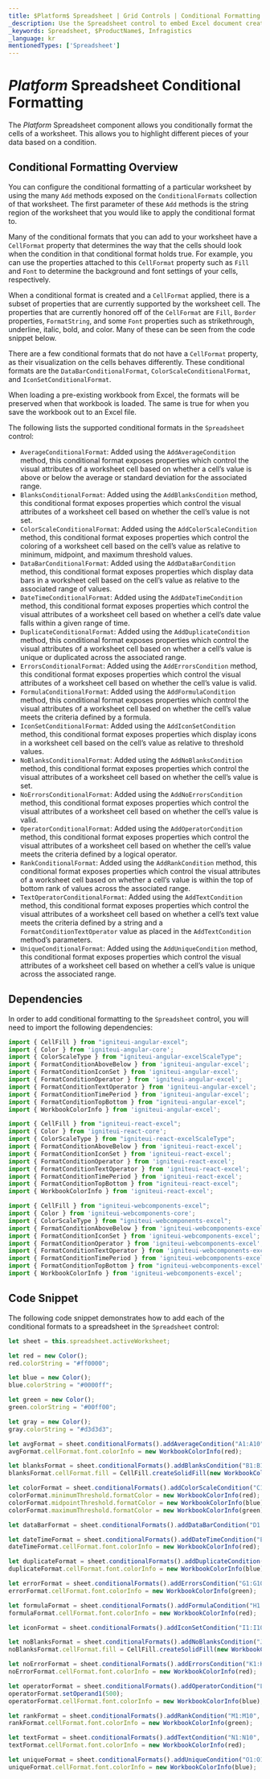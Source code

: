 ```yaml
---
title: $Platform$ Spreadsheet | Grid Controls | Conditional Formatting | Infragistics |
_description: Use the Spreadsheet control to embed Excel document creation and editing experiences right into your application.
_keywords: Spreadsheet, $ProductName$, Infragistics
_language: kr
mentionedTypes: ['Spreadsheet']
---
```


# $Platform$ Spreadsheet Conditional Formatting

The $Platform$ Spreadsheet component allows you conditionally format the cells of a worksheet. This allows you to highlight different pieces of your data based on a condition.

## Conditional Formatting Overview

You can configure the conditional formatting of a particular worksheet by using the many `Add` methods exposed on the `ConditionalFormats` collection of that worksheet. The first parameter of these `Add` methods is the string region of the worksheet that you would like to apply the conditional format to.

Many of the conditional formats that you can add to your worksheet have a `CellFormat` property that determines the way that the cells should look when the condition in that conditional format holds true. For example, you can use the properties attached to this `CellFormat` property such as `Fill` and `Font` to determine the background and font settings of your cells, respectively.

When a conditional format is created and a `CellFormat` applied, there is a subset of properties that are currently supported by the worksheet cell. The properties that are currently honored off of the `CellFormat` are `Fill`, `Border` properties, `FormatString`, and some `Font` properties such as strikethrough, underline, italic, bold, and color. Many of these can be seen from the code snippet below.

There are a few conditional formats that do not have a `CellFormat` property, as their visualization on the cells behaves differently. These conditional formats are the `DataBarConditionalFormat`, `ColorScaleConditionalFormat`, and `IconSetConditionalFormat`.

When loading a pre-existing workbook from Excel, the formats will be preserved when that workbook is loaded. The same is true for when you save the workbook out to an Excel file.

The following lists the supported conditional formats in the `Spreadsheet` control:

- `AverageConditionalFormat`: Added using the `AddAverageCondition` method, this conditional format exposes properties which control the visual attributes of a worksheet cell based on whether a cell’s value is above or below the average or standard deviation for the associated range.
- `BlanksConditionalFormat`: Added using the `AddBlanksCondition` method, this conditional format exposes properties which control the visual attributes of a worksheet cell based on whether the cell’s value is not set.
- `ColorScaleConditionalFormat`: Added using the `AddColorScaleCondition` method, this conditional format exposes properties which control the coloring of a worksheet cell based on the cell’s value as relative to minimum, midpoint, and maximum threshold values.
- `DataBarConditionalFormat`: Added using the `AddDataBarCondition` method, this conditional format exposes properties which display data bars in a worksheet cell based on the cell’s value as relative to the associated range of values.
- `DateTimeConditionalFormat`: Added using the `AddDateTimeCondition` method, this conditional format exposes properties which control the visual attributes of a worksheet cell based on whether a cell’s date value falls within a given range of time.
- `DuplicateConditionalFormat`: Added using the `AddDuplicateCondition` method, this conditional format exposes properties which control the visual attributes of a worksheet cell based on whether a cell’s value is unique or duplicated across the associated range.
- `ErrorsConditionalFormat`: Added using the `AddErrorsCondition` method, this conditional format exposes properties which control the visual attributes of a worksheet cell based on whether the cell’s value is valid.
- `FormulaConditionalFormat`: Added using the `AddFormulaCondition` method, this conditional format exposes properties which control the visual attributes of a worksheet cell based on whether the cell’s value meets the criteria defined by a formula.
- `IconSetConditionalFormat`: Added using the `AddIconSetCondition` method, this conditional format exposes properties which display icons in a worksheet cell based on the cell’s value as relative to threshold values.
- `NoBlanksConditionalFormat`: Added using the `AddNoBlanksCondition` method, this conditional format exposes properties which control the visual attributes of a worksheet cell based on whether the cell’s value is set.
- `NoErrorsConditionalFormat`: Added using the `AddNoErrorsCondition` method, this conditional format exposes properties which control the visual attributes of a worksheet cell based on whether the cell’s value is valid.
- `OperatorConditionalFormat`: Added using the `AddOperatorCondition` method, this conditional format exposes properties which control the visual attributes of a worksheet cell based on whether the cell’s value meets the criteria defined by a logical operator.
- `RankConditionalFormat`: Added using the `AddRankCondition` method, this conditional format exposes properties which control the visual attributes of a worksheet cell based on whether a cell’s value is within the top of bottom rank of values across the associated range.
- `TextOperatorConditionalFormat`: Added using the `AddTextCondition` method, this conditional format exposes properties which control the visual attributes of a worksheet cell based on whether a cell’s text value meets the criteria defined by a string and a `FormatConditionTextOperator` value as placed in the `AddTextCondition` method’s parameters.
- `UniqueConditionalFormat`: Added using the `AddUniqueCondition` method, this conditional format exposes properties which control the visual attributes of a worksheet cell based on whether a cell’s value is unique across the associated range.

## Dependencies

In order to add conditional formatting to the `Spreadsheet` control, you will need to import the following dependencies:

```ts
import { CellFill } from "igniteui-angular-excel";
import { Color } from 'igniteui-angular-core';
import { ColorScaleType } from "igniteui-angular-excelScaleType";
import { FormatConditionAboveBelow } from 'igniteui-angular-excel';
import { FormatConditionIconSet } from 'igniteui-angular-excel';
import { FormatConditionOperator } from 'igniteui-angular-excel';
import { FormatConditionTextOperator } from 'igniteui-angular-excel';
import { FormatConditionTimePeriod } from 'igniteui-angular-excel';
import { FormatConditionTopBottom } from "igniteui-angular-excel";
import { WorkbookColorInfo } from 'igniteui-angular-excel';
```

```ts
import { CellFill } from "igniteui-react-excel";
import { Color } from 'igniteui-react-core';
import { ColorScaleType } from "igniteui-react-excelScaleType";
import { FormatConditionAboveBelow } from 'igniteui-react-excel';
import { FormatConditionIconSet } from 'igniteui-react-excel';
import { FormatConditionOperator } from 'igniteui-react-excel';
import { FormatConditionTextOperator } from 'igniteui-react-excel';
import { FormatConditionTimePeriod } from 'igniteui-react-excel';
import { FormatConditionTopBottom } from "igniteui-react-excel";
import { WorkbookColorInfo } from 'igniteui-react-excel';
```

<!-- WebComponents -->
```ts
import { CellFill } from "igniteui-webcomponents-excel";
import { Color } from 'igniteui-webcomponents-core';
import { ColorScaleType } from "igniteui-webcomponents-excel";
import { FormatConditionAboveBelow } from 'igniteui-webcomponents-excel';
import { FormatConditionIconSet } from 'igniteui-webcomponents-excel';
import { FormatConditionOperator } from 'igniteui-webcomponents-excel';
import { FormatConditionTextOperator } from 'igniteui-webcomponents-excel';
import { FormatConditionTimePeriod } from 'igniteui-webcomponents-excel';
import { FormatConditionTopBottom } from "igniteui-webcomponents-excel";
import { WorkbookColorInfo } from 'igniteui-webcomponents-excel';
```

## Code Snippet

The following code snippet demonstrates how to add each of the conditional formats to a spreadsheet in the `Spreadsheet` control:

```ts
let sheet = this.spreadsheet.activeWorksheet;

let red = new Color();
red.colorString = "#ff0000";

let blue = new Color();
blue.colorString = "#0000ff";

let green = new Color();
green.colorString = "#00ff00";

let gray = new Color();
gray.colorString = "#d3d3d3";

let avgFormat = sheet.conditionalFormats().addAverageCondition("A1:A10", FormatConditionAboveBelow.AboveAverage);
avgFormat.cellFormat.font.colorInfo = new WorkbookColorInfo(red);

let blanksFormat = sheet.conditionalFormats().addBlanksCondition("B1:B10");
blanksFormat.cellFormat.fill = CellFill.createSolidFill(new WorkbookColorInfo(gray));

let colorFormat = sheet.conditionalFormats().addColorScaleCondition("C1:C10", ColorScaleType.ThreeColor);
colorFormat.minimumThreshold.formatColor = new WorkbookColorInfo(red);
colorFormat.midpointThreshold.formatColor = new WorkbookColorInfo(blue);
colorFormat.maximumThreshold.formatColor = new WorkbookColorInfo(green);

let dataBarFormat = sheet.conditionalFormats().addDataBarCondition("D1:D10");

let dateTimeFormat = sheet.conditionalFormats().addDateTimeCondition("E1:E10", FormatConditionTimePeriod.NextWeek);
dateTimeFormat.cellFormat.font.colorInfo = new WorkbookColorInfo(red);

let duplicateFormat = sheet.conditionalFormats().addDuplicateCondition("F1:F10");
duplicateFormat.cellFormat.font.colorInfo = new WorkbookColorInfo(blue);

let errorFormat = sheet.conditionalFormats().addErrorsCondition("G1:G10");
errorFormat.cellFormat.font.colorInfo = new WorkbookColorInfo(green);

let formulaFormat = sheet.conditionalFormats().addFormulaCondition("H1:H10", "=H1>2");
formulaFormat.cellFormat.font.colorInfo = new WorkbookColorInfo(red);

let iconFormat = sheet.conditionalFormats().addIconSetCondition("I1:I10", FormatConditionIconSet.IconSet3TrafficLights1);

let noBlanksFormat = sheet.conditionalFormats().addNoBlanksCondition("J1:J10");
noBlanksFormat.cellFormat.fill = CellFill.createSolidFill(new WorkbookColorInfo(gray));

let noErrorFormat = sheet.conditionalFormats().addErrorsCondition("K1:K10");
noErrorFormat.cellFormat.font.colorInfo = new WorkbookColorInfo(red);

let operatorFormat = sheet.conditionalFormats().addOperatorCondition("L1:L10", FormatConditionOperator.Greater);
operatorFormat.setOperand1(500);
operatorFormat.cellFormat.font.colorInfo = new WorkbookColorInfo(blue);

let rankFormat = sheet.conditionalFormats().addRankCondition("M1:M10", FormatConditionTopBottom.Top, 5);
rankFormat.cellFormat.font.colorInfo = new WorkbookColorInfo(green);

let textFormat = sheet.conditionalFormats().addTextCondition("N1:N10", "A", FormatConditionTextOperator.Contains);
textFormat.cellFormat.font.colorInfo = new WorkbookColorInfo(red);

let uniqueFormat = sheet.conditionalFormats().addUniqueCondition("O1:O10");
uniqueFormat.cellFormat.font.colorInfo = new WorkbookColorInfo(blue);
```